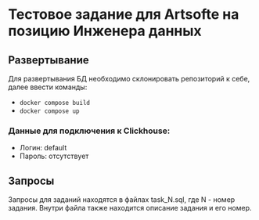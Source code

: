 # Тестовое задание для Artsofte на позицию Инженера данных
## Развертывание
Для развертывания БД необходимо склонировать репозиторий к себе, далее ввести команды:
* ```docker compose build```
* ```docker compose up```
### Данные для подключения к Clickhouse:
* Логин: default
* Пароль: отсутствует
## Запросы
Запросы для заданий находятся в файлах task_N.sql, где N - номер задания. Внутри файла также находится описание задания и его номер.
